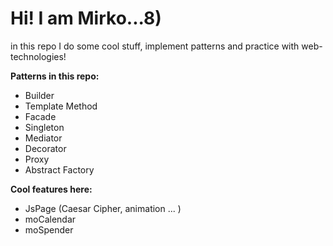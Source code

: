 # Hi! I am Mirko...8)

in this repo I do some cool stuff, implement patterns and practice with web-technologies! 

**Patterns in this repo:**

- Builder
- Template Method
- Facade
- Singleton
- Mediator
- Decorator
- Proxy
- Abstract Factory

**Cool features here:**

- JsPage (Caesar Cipher, animation ... )
- moCalendar
- moSpender


